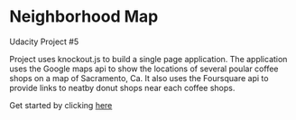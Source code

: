 # Neighborhood Map
Udacity Project #5

Project uses knockout.js to build a single page application. 
The application uses the Google maps api to show the locations of several poular coffee shops on a map of Sacramento, Ca. 
It also uses the Foursquare api to provide links to neatby donut shops near each coffee shops. 

Get started by clicking [here](http://howlinmad.github.io/Neighborhood-Map/)


